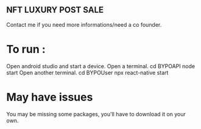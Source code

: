 ## NFT LUXURY POST SALE
Contact me if you need more informations/need a co founder.

# To run : 
Open android studio and start a device.
Open a terminal.
cd BYPOAPI
node start
Open another terminal.
cd BYPOUser
npx react-native start

# May have issues
You may be missing some packages, you'll have to download it on your own.
